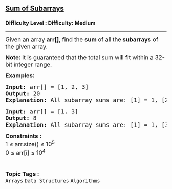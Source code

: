 <h2><a href="https://www.geeksforgeeks.org/problems/sum-of-subarrays2229/0">Sum of Subarrays</a></h2><h3>Difficulty Level : Difficulty: Medium</h3><hr><div class="problems_problem_content__Xm_eO"><p><span style="font-size: 18px;">Given an array <strong>arr[]</strong>, find the <strong data-start="212" data-end="236">sum </strong>of all<strong data-start="212" data-end="236"> </strong>the<strong data-start="212" data-end="236"> subarrays</strong> of the given array.</span></p>
<p><span style="font-size: 18px;"><strong>Note: </strong>It is guaranteed that the total sum will fit within a 32-bit integer range.</span></p>
<p><span style="font-size: 18px;"><strong>Examples:</strong></span></p>
<pre><span style="font-size: 18px;"><strong>Input: </strong>arr[] = [1, 2, 3] <br><strong>Output: </strong>20
<strong>Explanation: </strong>All subarray sums are: </span><span style="font-size: 18px;">[1] = 1, [2] = 2, [3] = 3, [1, 2] = 3, [2, 3] = 5, [1, 2, 3] = 6. Thus total sum is 1 + 2 + 3 + 3 + 5 + 6 = 20.</span></pre>
<pre><span style="font-size: 18px;"><strong>Input: </strong>arr[] = [1, 3]
<strong>Output: </strong>8<br></span><span style="font-size: 18px;"><strong>Explanation: </strong>All subarray sums are: [1] = 1, [3] = 3, [1, 3] = 4. Thus total sum is 1 + 3 + 4 = 8.</span></pre>
<p><span style="font-size: 18px;"><strong>Constraints :</strong><br>1 ≤ arr.size() ≤ 10<sup>5</sup><br>0 ≤ arr[i] ≤ 10<sup>4</sup></span></p></div><br><p><span style=font-size:18px><strong>Topic Tags : </strong><br><code>Arrays</code>&nbsp;<code>Data Structures</code>&nbsp;<code>Algorithms</code>&nbsp;